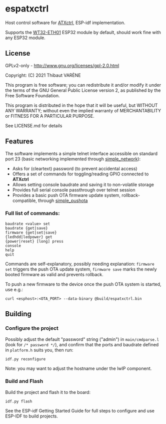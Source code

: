# espatxctrl

Host control software for [ATXctrl](http://hacks.slashdirt.org/hw/atxctrl/), ESP-idf implementation.

Supports the [WT32-ETH01](http://www.wireless-tag.com/portfolio/wt32-eth01/) ESP32 module by default,
should work fine with any ESP32 module.

## License

GPLv2-only - http://www.gnu.org/licenses/gpl-2.0.html

Copyright: (C) 2021 Thibaut VARÈNE

This program is free software; you can redistribute it and/or
modify it under the terms of the GNU General Public License version 2,
as published by the Free Software Foundation.

This program is distributed in the hope that it will be useful, but WITHOUT ANY WARRANTY;
without even the implied warranty of MERCHANTABILITY or FITNESS FOR A PARTICULAR PURPOSE.

See LICENSE.md for details

## Features

The software implements a simple telnet interface accessible on standard port 23
(basic networking implemented through [simple_network](http://vcs.slashdirt.org/git/sw/ESP/simple_network.git)):

- Asks for (cleartext) password (to prevent accidental access) 
- Offers a set of commands for toggling/reading GPIO connected to **ATXctrl**
- Allows setting console baudrate and saving it to non-volatile storage
- Provides full serial console passthrough over telnet session
- Provides a basic push OTA firmware update system, rollback-compatible, through [simple_pushota](http://vcs.slashdirt.org/git/sw/ESP/simple_pushota.git)

### Full list of commands:

```
baudrate <value> set
baudrate {get|save}
firmware {get|set|save}
{ledhdd|ledpower} get
{power|reset} [long] press
console
help
quit
```

Commands are self-explanatory, possibly needing explanation: `firmware set` triggers the push OTA update system,
`firmware save` marks the newly booted firmware as valid and prevents rollback.

To push a new firmware to the device once the push OTA system is started, use e.g.:

`curl <esphost>:<OTA_PORT> --data-binary @build/espatxctrl.bin`

## Building

### Configure the project

Possibly adjust the default "password" string ("admin") in `main/cmdparse.l` (look for `/* password */`),
and confirm that the ports and baudrate defined in `platform.h` suits you, then run:

`idf.py reconfigure`

Note: you may want to adjust the hostname under the lwIP component.

### Build and Flash

Build the project and flash it to the board:

`idf.py flash`

See the ESP-idf Getting Started Guide for full steps to configure and use ESP-IDF to build projects.
